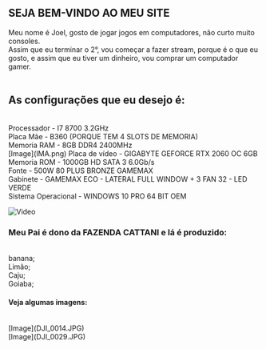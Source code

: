 ## SEJA BEM-VINDO AO MEU SITE

Meu nome é Joel, gosto de jogar jogos em computadores, não curto muito consoles.<br>
Assim que eu terminar o 2°, vou começar a fazer stream, porque é o que eu gosto, e assim que eu tiver um dinheiro, vou comprar um computador gamer.<br><br>
<h2>As configurações que eu desejo é:</h2><br>
Processador - I7 8700 3.2GHz<br>
Placa Mãe - B360 (PORQUE TEM 4 SLOTS DE MEMORIA)<br>
Memoria RAM - 8GB DDR4 2400MHz<br>  [Image](IMA.png)
Placa de vídeo - GIGABYTE GEFORCE RTX 2060 OC 6GB<br>
Memoria ROM - 1000GB HD SATA 3 6.0Gb/s<br>
Fonte - 500W 80 PLUS BRONZE GAMEMAX<br>
Gabinete - GAMEMAX ECO - LATERAL FULL WINDOW + 3 FAN 32 - LED VERDE<br>
Sistema Operacional - WINDOWS 10 PRO 64 BIT OEM<br>

![Video]()

<h3>Meu Pai é dono da FAZENDA CATTANI e lá é produzido:</h3><br>
banana;<br>
Limão;<br>
Caju;<br>
Goiaba;<br>

<h4>Veja algumas imagens:</h4><br>
[Image](DJI_0014.JPG)<br>
[Image](DJI_0029.JPG)<br>





```

